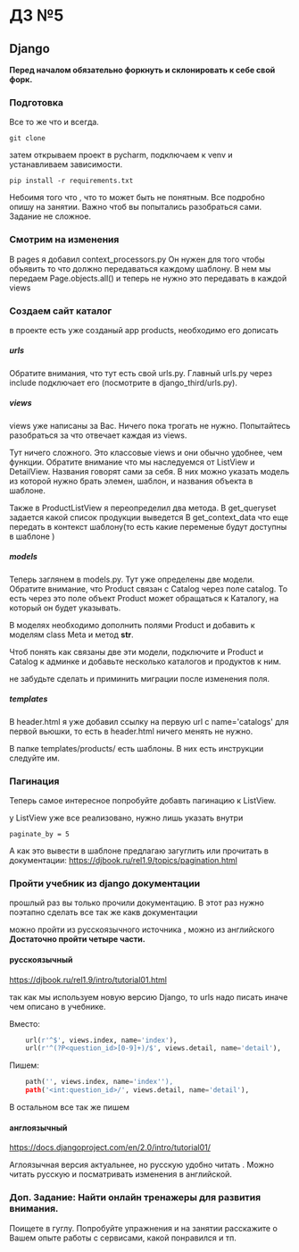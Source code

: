 # ДЗ №5

## Django

**Перед началом обязательно форкнуть и склонировать к себе свой форк.** 

### Подготовка

Все то же что и всегда.

    git clone

затем открываем проект в pycharm, подключаем к venv и устанавливаем зависимости.

    pip install -r requirements.txt


Небоимя того что , что то может быть не понятным. Все подробно опишу на занятии.
Важно чтоб вы попытались разобраться сами. Задание не сложное.    

### Смотрим на изменения

В pages я добавил context_processors.py
Он нужен для того чтобы объявить то что должно передаваться каждому шаблону.
В нем мы передаем Page.objects.all() и теперь не нужно это передавать в каждой views


### Создаем сайт каталог
в проекте есть уже созданый app products, необходимо его дописать

##### urls
Обратите внимания, что тут есть свой urls.py. 
Главный urls.py через include подключает его (посмотрите в django_third/urls.py).

##### views
views уже написаны за Вас. Ничего пока трогать не нужно. Попытайтесь разобраться за что
отвечает каждая из views. 

Тут ничего сложного. Это классовые views и они обычно удобнее, чем функции.
Обратите внимание что мы наследуемся от ListView и DetailView. Названия говорят сами за себя.
В них можно указать модель из которой нужно брать элемен, шаблон, и названия объекта в шаблоне.

Также в ProductListView я переопределил два метода. 
В get_queryset задается какой список продукции выведется
В get_context_data что еще передать в контекст шаблону(то есть какие переменые будут доступны в шаблоне )

##### models
Теперь заглянем в models.py. Тут уже определены две модели. Обратите внимание, что Product связан
с Catalog через поле catalog. То есть через это поле объект Product может обращаться к Каталогу,
на который он будет указывать.

В моделях необходимо дополнить полями Product и добавить к моделям class Meta и метод __str__.

Чтоб понять как связаны две эти модели, подключите и Product и Catalog к админке и добавьте несколько
каталогов и продуктов к ним.

не забудьте сделать и приминить миграции после изменения поля.
##### templates
В header.html я уже добавил ссылку на первую url с name='catalogs' для первой  вьюшки, 
то есть в header.html ничего менять не нужно.

В папке templates/products/ есть шаблоны. В них есть инструкции следуйте им.


### Пагинация
Теперь самое интересное попробуйте добавть пагинацию к ListView.

у ListView уже все реализовано, нужно лишь указать внутри 

    paginate_by = 5

А как это вывести в шаблоне предлагаю загуглить или прочитать в документации:
https://djbook.ru/rel1.9/topics/pagination.html

### Пройти учебник из django документации

прошлый раз вы только прочили документацию. 
В этот раз нужно поэтапно сделать все так же какв документации

можно пройти из русскоязычного источника , можно из английского
**Достаточно пройти четыре части.**

#### русскоязычный
https://djbook.ru/rel1.9/intro/tutorial01.html

так как мы используем новую версию Django, то urls надо писать иначе чем описано в учебнике.

Вместо:
```python
    url(r'^$', views.index, name='index'),
    url(r'^(?P<question_id>[0-9]+)/$', views.detail, name='detail'),
```
Пишем:
```python
    path('', views.index, name='index''),
    path('<int:question_id>/', views.detail, name='detail'),
```

В остальном все так же пишем

#### англоязычный

https://docs.djangoproject.com/en/2.0/intro/tutorial01/


Аглоязычная версия актуальнее, но русскую удобно читать . Можно читать русскую и посматривать
изменения в английской.


### Доп. Задание: Найти онлайн тренажеры для развития внимания.

Поищете в гуглу. Попробуйте упражнения и на занятии расскажите о Вашем опыте
работы с сервисами, какой понравился и тп.